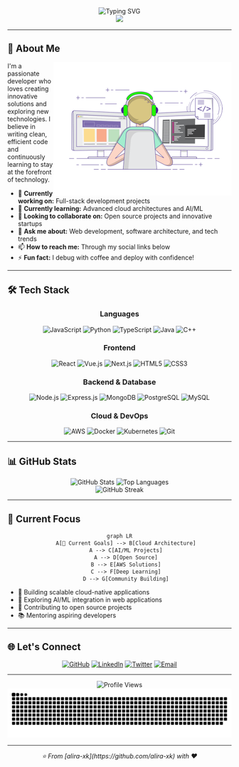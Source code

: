 <div align="center">
  <img src="https://readme-typing-svg.demolab.com?font=Fira+Code&size=32&duration=2800&pause=2000&color=A9FEF7&center=true&vCenter=true&width=940&lines=Hey+there!+I'm+Alira+%F0%9F%91%8B;Welcome+to+my+GitHub+profile!;Let's+build+something+amazing+together!" alt="Typing SVG" />
</div>

<div align="center">
  <img src="https://github.com/alira-xk/alira-xk/assets/74038190/0c6b6a70-70c9-4aa6-8f37-5cf7b7c20f3b" width="100">
</div>

---

## 🚀 About Me

<img align="right" alt="Coding" width="400" src="https://raw.githubusercontent.com/devSouvik/devSouvik/master/gif3.gif">

I'm a passionate developer who loves creating innovative solutions and exploring new technologies. I believe in writing clean, efficient code and continuously learning to stay at the forefront of technology.

- 🔭 **Currently working on:** Full-stack development projects
- 🌱 **Currently learning:** Advanced cloud architectures and AI/ML
- 👯 **Looking to collaborate on:** Open source projects and innovative startups
- 💬 **Ask me about:** Web development, software architecture, and tech trends
- 📫 **How to reach me:** Through my social links below
- ⚡ **Fun fact:** I debug with coffee and deploy with confidence!

---

## 🛠️ Tech Stack

<div align="center">

### Languages
![JavaScript](https://img.shields.io/badge/JavaScript-F7DF1E?style=for-the-badge&logo=javascript&logoColor=black)
![Python](https://img.shields.io/badge/Python-3776AB?style=for-the-badge&logo=python&logoColor=white)
![TypeScript](https://img.shields.io/badge/TypeScript-007ACC?style=for-the-badge&logo=typescript&logoColor=white)
![Java](https://img.shields.io/badge/Java-ED8B00?style=for-the-badge&logo=java&logoColor=white)
![C++](https://img.shields.io/badge/C++-00599C?style=for-the-badge&logo=c%2B%2B&logoColor=white)

### Frontend
![React](https://img.shields.io/badge/React-20232A?style=for-the-badge&logo=react&logoColor=61DAFB)
![Vue.js](https://img.shields.io/badge/Vue.js-35495E?style=for-the-badge&logo=vue.js&logoColor=4FC08D)
![Next.js](https://img.shields.io/badge/Next.js-000000?style=for-the-badge&logo=next.js&logoColor=white)
![HTML5](https://img.shields.io/badge/HTML5-E34F26?style=for-the-badge&logo=html5&logoColor=white)
![CSS3](https://img.shields.io/badge/CSS3-1572B6?style=for-the-badge&logo=css3&logoColor=white)

### Backend & Database
![Node.js](https://img.shields.io/badge/Node.js-43853D?style=for-the-badge&logo=node.js&logoColor=white)
![Express.js](https://img.shields.io/badge/Express.js-404D59?style=for-the-badge)
![MongoDB](https://img.shields.io/badge/MongoDB-4EA94B?style=for-the-badge&logo=mongodb&logoColor=white)
![PostgreSQL](https://img.shields.io/badge/PostgreSQL-316192?style=for-the-badge&logo=postgresql&logoColor=white)
![MySQL](https://img.shields.io/badge/MySQL-00000F?style=for-the-badge&logo=mysql&logoColor=white)

### Cloud & DevOps
![AWS](https://img.shields.io/badge/AWS-232F3E?style=for-the-badge&logo=amazon-aws&logoColor=white)
![Docker](https://img.shields.io/badge/Docker-2496ED?style=for-the-badge&logo=docker&logoColor=white)
![Kubernetes](https://img.shields.io/badge/Kubernetes-326CE5?style=for-the-badge&logo=kubernetes&logoColor=white)
![Git](https://img.shields.io/badge/Git-F05032?style=for-the-badge&logo=git&logoColor=white)

</div>

---

## 📊 GitHub Stats

<div align="center">
  <img src="https://github-readme-stats.vercel.app/api?username=alira-xk&show_icons=true&theme=tokyonight&hide_border=true&count_private=true" alt="GitHub Stats" height="180">
  <img src="https://github-readme-stats.vercel.app/api/top-langs/?username=alira-xk&theme=tokyonight&hide_border=true&layout=compact" alt="Top Languages" height="180">
</div>

<div align="center">
  <img src="https://github-readme-streak-stats.herokuapp.com/?user=alira-xk&theme=tokyonight&hide_border=true" alt="GitHub Streak" width="600">
</div>

---

## 🎯 Current Focus

<div align="center">

```mermaid
graph LR
    A[🎯 Current Goals] --> B[Cloud Architecture]
    A --> C[AI/ML Projects]
    A --> D[Open Source]
    B --> E[AWS Solutions]
    C --> F[Deep Learning]
    D --> G[Community Building]
```

</div>

- 🌟 Building scalable cloud-native applications
- 🤖 Exploring AI/ML integration in web applications
- 🚀 Contributing to open source projects
- 📚 Mentoring aspiring developers

---

## 🌐 Let's Connect

<div align="center">

[![GitHub](https://img.shields.io/badge/GitHub-100000?style=for-the-badge&logo=github&logoColor=white)](https://github.com/alira-xk)
[![LinkedIn](https://img.shields.io/badge/LinkedIn-0077B5?style=for-the-badge&logo=linkedin&logoColor=white)](https://linkedin.com/in/alira-xk)
[![Twitter](https://img.shields.io/badge/Twitter-1DA1F2?style=for-the-badge&logo=twitter&logoColor=white)](https://twitter.com/alira_xk)
[![Email](https://img.shields.io/badge/Email-D14836?style=for-the-badge&logo=gmail&logoColor=white)](mailto:alira.xk@example.com)

</div>

---

<div align="center">
  <img src="https://komarev.com/ghpvc/?username=alira-xk&color=blueviolet&style=for-the-badge&label=Profile+Views" alt="Profile Views">
</div>

<div align="center">
  <img src="https://raw.githubusercontent.com/platane/snk/output/github-contribution-grid-snake-dark.svg" alt="Snake animation" />
</div>

---

<div align="center">
  <i>⭐️ From [alira-xk](https://github.com/alira-xk) with ❤️</i>
</div>
